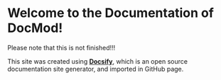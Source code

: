 # Welcome to the Documentation of DocMod!

Please note that this is not finished!!!

This site was created using [**Docsify**](https://docsify.js.org), which is an open source documentation site generator, and imported in GitHub page.


